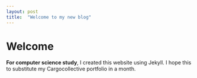 ```yaml
---
layout: post
title:  "Welcome to my new blog"
---
```


# Welcome

**For computer science study**, I created this website using Jekyll.
I hope this to substitute my Cargocollective portfolio in a month.
